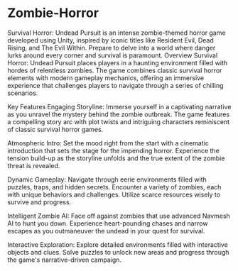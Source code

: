 # Zombie-Horror
Survival Horror: Undead Pursuit is an intense zombie-themed horror game developed using Unity, inspired by iconic titles like Resident Evil, Dead Rising, and The Evil Within. Prepare to delve into a world where danger lurks around every corner and survival is paramount.
Overview
Survival Horror: Undead Pursuit places players in a haunting environment filled with hordes of relentless zombies. The game combines classic survival horror elements with modern gameplay mechanics, offering an immersive experience that challenges players to navigate through a series of chilling scenarios.

Key Features
Engaging Storyline: Immerse yourself in a captivating narrative as you unravel the mystery behind the zombie outbreak. The game features a compelling story arc with plot twists and intriguing characters reminiscent of classic survival horror games.

Atmospheric Intro: Set the mood right from the start with a cinematic introduction that sets the stage for the impending horror. Experience the tension build-up as the storyline unfolds and the true extent of the zombie threat is revealed.

Dynamic Gameplay: Navigate through eerie environments filled with puzzles, traps, and hidden secrets. Encounter a variety of zombies, each with unique behaviors and challenges. Utilize scarce resources wisely to survive and progress.

Intelligent Zombie AI: Face off against zombies that use advanced Navmesh AI to hunt you down. Experience heart-pounding chases and narrow escapes as you outmaneuver the undead in your quest for survival.

Interactive Exploration: Explore detailed environments filled with interactive objects and clues. Solve puzzles to unlock new areas and progress through the game's narrative-driven campaign.
